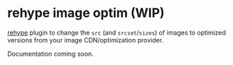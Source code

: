 # rehype image optim (WIP)

[rehype](https://github.com/rehypejs/rehype) plugin to change the `src` (and `srcset`/`sizes`) of images to optimized versions from your image CDN/optimization provider.

Documentation coming soon.
